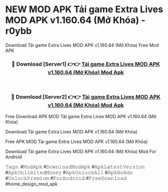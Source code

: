 # NEW MOD APK Tải game Extra Lives MOD APK v1.160.64 (Mở Khóa) - r0ybb
Download Tải game Extra Lives MOD APK v1.160.64 (Mở Khóa) Free Mod APK

<div align="center">
<h3>🔴 Download [Server1] 👉👉 <a href="https://apk-comot.site?title=Tải_game_Extra_Lives_MOD_APK_v1.160.64_(Mở_Khóa)">Tải game Extra Lives MOD APK v1.160.64 (Mở Khóa) Mod Apk</a></h3><br>

<h3>🔴 Download [Server2] 👉👉 <a href="https://apk-comot.site?title=Tải_game_Extra_Lives_MOD_APK_v1.160.64_(Mở_Khóa)">Tải game Extra Lives MOD APK v1.160.64 (Mở Khóa) Mod Apk</a></h3>
</div>


Free Download APK MOD Tải game Extra Lives MOD APK v1.160.64 (Mở Khóa)

Download Tải game Extra Lives MOD APK v1.160.64 (Mở Khóa) 

Free APK MOD Tải game Extra Lives MOD APK v1.160.64 (Mở Khóa) 

Download Tải game Extra Lives MOD APK v1.160.64 (Mở Khóa) Mod For Android

𝚃𝚊𝚐𝚜: #𝙼𝚘𝚍𝙰𝚙𝚔 #𝙳𝚘𝚠𝚗𝚕𝚘𝚊𝚍𝙼𝚘𝚍𝙰𝚙𝚔 #𝙰𝚙𝚔𝙻𝚊𝚝𝚎𝚜𝚝𝚅𝚎𝚛𝚜𝚒𝚘𝚗 #𝙰𝚙𝚔𝚄𝚗𝚕𝚒𝚖𝚒𝚝𝚎𝚍𝙼𝚘𝚗𝚎𝚢 #𝙰𝚙𝚔𝚄𝚗𝚕𝚘𝚌𝚔𝙰𝚕𝚕 #𝙰𝚙𝚔𝙽𝚘𝙰𝚍𝚜 #𝚄𝚗𝚕𝚘𝚌𝚔𝙿𝚛𝚎𝚖𝚒𝚞𝚖 #𝙵𝚘𝚛𝙰𝚗𝚍𝚛𝚘𝚒𝚍 #𝙵𝚛𝚎𝚎𝙳𝚘𝚠𝚗𝚕𝚘𝚊𝚍 #home_design_mod_apk